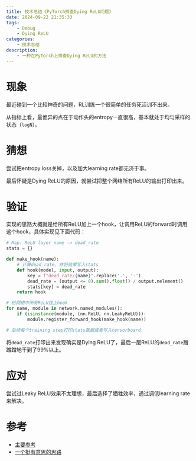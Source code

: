 ```yaml
---
title: 技术总结《PyTorch排查Dying ReLU问题》
date: 2024-09-22 21:35:33
tags:
    - Debug
    - Dying ReLU
categories:
	- 技术总结
description:
	- 一种在PyTorch上排查Dying ReLU的方法
---
```


# 现象

最近碰到一个比较神奇的问题，RL训练一个很简单的任务死活训不出来。

从指标上看，最诡异的点在于动作头的entropy一直很高，基本就处于均匀采样的状态（`logN`）。

# 猜想

尝试把entropy loss关掉，以及加大learning rate都无济于事。

最后怀疑是Dying ReLU的原因，就尝试把整个网络所有ReLU的输出打印出来。

# 验证

实现的思路大概就是给所有ReLU加上一个hook，让调用ReLU的forward时调用这个hook，具体实现见下面代码：

```py
# Map: ReLU layer name -> dead_rate
stats = {}

def make_hook(name):
    # 计算dead_rate，并将结果写入stats
    def hook(model, input, output):
        key = f"dead_rate/{name}".replace('.', '-')
        dead_rate = (output <= 0).sum().float() / output.nelement()
        stats[key] = dead_rate
    return hook

# 给网络中所有ReLU挂上hook
for name, module in network.named_modules():
    if (isinstance(module, (nn.ReLU, nn.LeakyReLU))):
        module.register_forward_hook(make_hook(name))

# 后续每个training step打印stats数据或者写入tensorboard
```

将`dead_rate`打印出来发现确实是Dying ReLU了，最后一层ReLU的`dead_rate`蹭蹭蹭地干到了99%以上。

# 应对

尝试过Leaky ReLU效果不太理想，最后选择了牺牲效率，通过调低learning rate来解决。

# 参考

- [主要参考](https://discuss.pytorch.org/t/checking-whether-network-is-dead-pytorch/21266)
- [一个挺有意思的思路](https://discuss.pytorch.org/t/splitting-neurons-best-practice/110910/2)